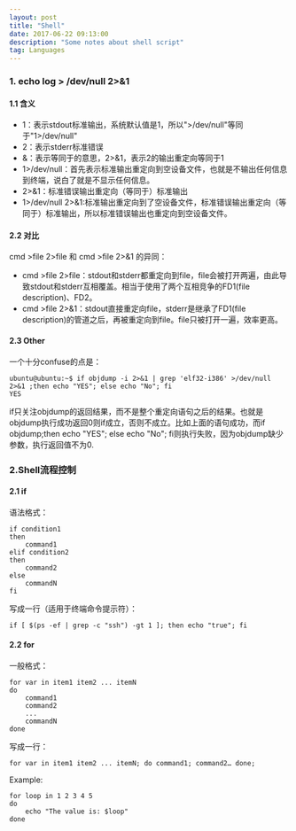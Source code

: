 ```yaml
---
layout: post
title: "Shell"
date: 2017-06-22 09:13:00 
description: "Some notes about shell script"
tag: Languages
---
```



### 1. echo log > /dev/null 2>&1
#### 1.1 含义

- 1：表示stdout标准输出，系统默认值是1，所以">/dev/null"等同于"1>/dev/null"
- 2：表示stderr标准错误
- &：表示等同于的意思，2>&1，表示2的输出重定向等同于1
- 1>/dev/null：首先表示标准输出重定向到空设备文件，也就是不输出任何信息到终端，说白了就是不显示任何信息。
- 2>&1：标准错误输出重定向（等同于）标准输出
- 1>/dev/null 2>&1:标准输出重定向到了空设备文件，标准错误输出重定向（等同于）标准输出，所以标准错误输出也重定向到空设备文件。

#### 2.2 对比
cmd >file 2>file 和 cmd >file 2>&1 的异同：

- cmd >file 2>file：stdout和stderr都重定向到file，file会被打开两遍，由此导致stdout和stderr互相覆盖。相当于使用了两个互相竞争的FD1(file description)、FD2。
- cmd >file 2>&1：stdout直接重定向file，stderr是继承了FD1(file description)的管道之后，再被重定向到file。file只被打开一遍，效率更高。

#### 2.3 Other
一个十分confuse的点是：

	ubuntu@ubuntu:~$ if objdump -i 2>&1 | grep 'elf32-i386' >/dev/null 2>&1 ;then echo "YES"; else echo "No"; fi
	YES

if只关注objdump的返回结果，而不是整个重定向语句之后的结果。也就是objdump执行成功返回0则if成立，否则不成立。比如上面的语句成功，而if objdump;then echo "YES"; else echo "No"; fi则执行失败，因为objdump缺少参数，执行返回值不为0.



### 2.Shell流程控制

#### 2.1 if
语法格式：

	if condition1
	then
	    command1
	elif condition2 
	then 
	    command2
	else
	    commandN
	fi

写成一行（适用于终端命令提示符）：

	if [ $(ps -ef | grep -c "ssh") -gt 1 ]; then echo "true"; fi

#### 2.2 for
一般格式：

	for var in item1 item2 ... itemN
	do
	    command1
	    command2
	    ...
	    commandN
	done

写成一行：

	for var in item1 item2 ... itemN; do command1; command2… done;

Example:

	for loop in 1 2 3 4 5
	do
	    echo "The value is: $loop"
	done




